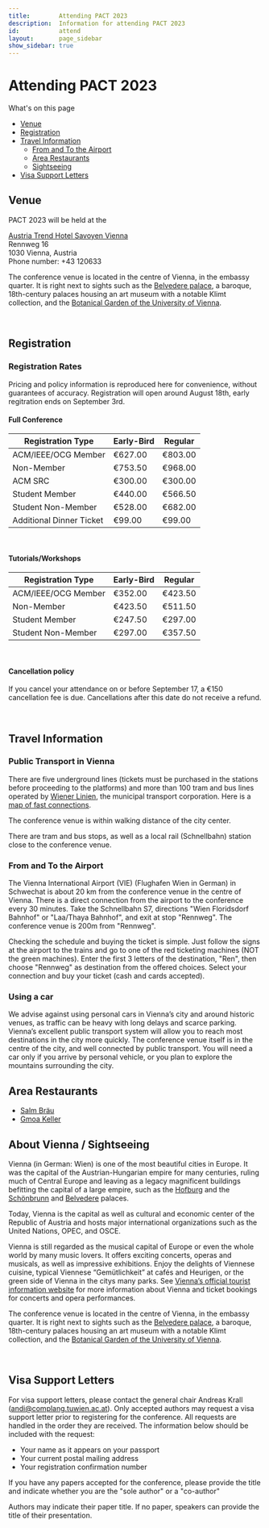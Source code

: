 ```yaml
---
title:        Attending PACT 2023
description:  Information for attending PACT 2023
id:           attend
layout:       page_sidebar
show_sidebar: true
---
```


# Attending PACT 2023

What's on this page

* [Venue](#venue)
* [Registration](#registration)
* [Travel Information](#travel-information)
  * [From and To the Airport](#from-and-to-the-airport)
  * [Area Restaurants](#area-restaurants)
  * [Sightseeing](#about-vienna)
* [Visa Support Letters](#visa-support-letters)

## Venue

PACT 2023 will be held at the <br>

[Austria Trend Hotel Savoyen Vienna](https://www.austria-trend.at/de/hotels/savoyen) <br>
Rennweg 16 <br>
1030 Vienna, Austria <br>
Phone number: +43 120633 <br>

The conference venue is located in the centre of Vienna, in the embassy quarter.
It is right next to sights such as the
[Belvedere palace](https://www.belvedere.at/en), a baroque, 18th-century palaces housing an art museum with a notable Klimt collection,
and the [Botanical Garden of the University of Vienna](https://botanischergarten.univie.ac.at/en/).

<br>

## Registration

### Registration Rates

Pricing and policy information is reproduced here for convenience, without guarantees of accuracy.
Registration will open around August 18th, early regitration ends on September 3rd.
<!-- See [pricing via our registration vendor](https://cvent.me/eabMXV) for authoritative information. -->


#### Full Conference

| Registration Type        | Early-Bird | Regular |
|--------------------------|------------|---------|
| ACM/IEEE/OCG Member      | €627.00    | €803.00 |
| Non-Member     	       | €753.50    | €968.00 |
| ACM SRC                  | €300.00    | €300.00 |
| Student Member           | €440.00    | €566.50 |
| Student Non-Member       | €528.00    | €682.00 |
| Additional Dinner Ticket | €99.00     | €99.00  |

<br>

#### Tutorials/Workshops

| Registration Type   | Early-Bird | Regular |
| --------------------|------------|---------|
| ACM/IEEE/OCG Member | €352.00    | €423.50 |
| Non-Member          | €423.50    | €511.50 |
| Student Member      | €247.50    | €297.00 |
| Student Non-Member  | €297.00    | €357.50 |

<br>

#### Cancellation policy

If you cancel your attendance on or before September 17, a €150 cancellation fee is due.
Cancellations after this date do not receive a refund.

<br>


## Travel Information

### Public Transport in Vienna

There are five underground lines (tickets must be purchased in the stations before proceeding to the platforms) and more than 100 tram and bus lines operated by [Wiener Linien](https://www.wienerlinien.at/), the municipal transport corporation.
Here is a [map of fast connections](https://homepage.univie.ac.at/horst.prillinger/ubahn/m/largemap-s-wien.html).

The conference venue is within walking distance of the city center.

There are tram and bus stops, as well as a local rail (Schnellbahn) station close to the conference venue.

### From and To the Airport

The Vienna International Airport (VIE) (Flughafen Wien in German) in Schwechat is about 20 km from the conference venue in the centre of Vienna.
There is a direct connection from the airport to the conference every 30 minutes.
Take the Schnellbahn S7, directions "Wien Floridsdorf Bahnhof" or "Laa/Thaya Bahnhof", and exit at stop "Rennweg".
The conference venue is 200m from "Rennweg".

Checking the schedule and buying the ticket is simple. Just follow the signs at the airport to the trains and go to one of the red ticketing machines (NOT the green machines). Enter the first 3 letters of the destination, "Ren", then choose "Rennweg" as destination from the offered choices.
Select your connection and buy your ticket (cash and cards accepted).

<!--
	Alternatively, you can book a transfer service by AirportDriver with a negotiated conference rate of Euro 40, by entering the code “TU-Wien Konferenz Vösendorf”. Alternatively, taxi service is also available (rates vary).
-->

### Using a car

We advise against using personal cars in Vienna’s city and around historic venues, as traffic can be heavy with long delays and scarce parking. Vienna’s excellent public transport system will allow you to reach most destinations in the city more quickly.
The conference venue itself is in the centre of the city, and well connected by public transport.
You will need a car only if you arrive by personal vehicle, or you plan to explore the mountains surrounding the city.

<!-- <br> -->

## Area Restaurants

* [Salm Bräu](https://www.salmbraeu.com/home/)
* [Gmoa Keller](http://www.gmoakeller.at/)

<!-- <br> -->

## About Vienna / Sightseeing

Vienna (in German: Wien) is one of the most beautiful cities in Europe.
It was the capital of the Austrian-Hungarian empire for many centuries, ruling much of Central Europe and leaving as a legacy magnificent buildings befitting the capital of a large empire, such as the [Hofburg](https://www.hofburg-wien.at/en/) and the [Schönbrunn](https://www.schoenbrunn.at/en/) and [Belvedere](https://www.belvedere.at/en) palaces.

Today, Vienna is the capital as well as cultural and economic center of the Republic of Austria and hosts major international organizations such as the United Nations, OPEC, and OSCE.

Vienna is still regarded as the musical capital of Europe or even the whole world by many music lovers.
It offers exciting concerts, operas and musicals, as well as impressive exhibitions. Enjoy the delights of Viennese cuisine, typical Viennese “Gemütlichkeit” at cafés and Heurigen, or the green side of Vienna in the citys many parks.
See [Vienna’s official tourist information website](https://www.wien.info/en) for more information about Vienna and ticket bookings for concerts and opera performances.

The conference venue is located in the centre of Vienna, in the embassy quarter.
It is right next to sights such as the
[Belvedere palace](https://www.belvedere.at/en), a baroque, 18th-century palaces housing an art museum with a notable Klimt collection,
and the [Botanical Garden of the University of Vienna](https://botanischergarten.univie.ac.at/en/).


<!-- 

<br>

## Hotel Bookings

At this moment, there is no specific hotel block for PACT.
We recommend using booking portals such as [Booking.com](https://www.booking.com), [Hotels.com](https://www.hotels.com), [Hotwire](https://www.hotwire.com/), [Expedia](https://www.expedia.com/) or [Priceline](https://www.priceline.com/), etc.
 -->

<br>

## Visa Support Letters

For visa support letters, please contact the general chair Andreas Krall (andi@complang.tuwien.ac.at).
Only accepted authors may request a visa support letter prior to registering for the conference.
All requests are handled in the order they are received. The information below should be included with the request:

* Your name as it appears on your passport
* Your current postal mailing address
* Your registration confirmation number

If you have any papers accepted for the conference, please provide the title and indicate whether you are the "sole author" or a "co-author"

Authors may indicate their paper title. If no paper, speakers can provide the title of their presentation.
